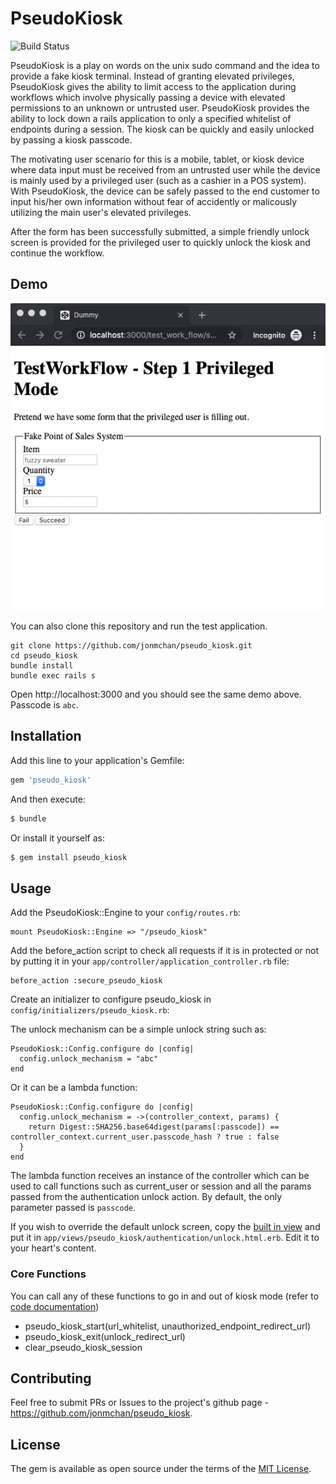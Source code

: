 # PseudoKiosk

![Build Status](https://travis-ci.org/jonmchan/pseudo_kiosk.svg?branch=master)

PseudoKiosk is a play on words on the unix sudo command and the idea to provide a fake kiosk terminal. Instead of granting elevated privileges, PseudoKiosk gives the ability to limit access to the application during workflows which involve physically passing a device with elevated permissions to an unknown or untrusted user. PseudoKiosk provides the ability to lock down a rails application to only a specified whitelist of endpoints during a session. The kiosk can be quickly and easily unlocked by passing a kiosk passcode.

The motivating user scenario for this is a mobile, tablet, or kiosk device where data input must be received from an untrusted user while the device is mainly used by a privileged user (such as a cashier in a POS system). With PseudoKiosk, the device can be safely passed to the end customer to input his/her own information without fear of accidently or malicously utilizing the main user's elevated privileges. 

After the form has been successfully submitted, a simple friendly unlock screen is provided for the privileged user to quickly unlock the kiosk and continue the workflow. 

## Demo

![](doc/pseudo_kiosk_demo.gif)

You can also clone this repository and run the test application.

```
git clone https://github.com/jonmchan/pseudo_kiosk.git
cd pseudo_kiosk
bundle install
bundle exec rails s
```

Open http://localhost:3000 and you should see the same demo above. Passcode is `abc`.


## Installation
Add this line to your application's Gemfile:

```ruby
gem 'pseudo_kiosk'
```

And then execute:
```bash
$ bundle
```

Or install it yourself as:
```bash
$ gem install pseudo_kiosk 
```

## Usage

Add the PseudoKiosk::Engine to your `config/routes.rb`:

```
mount PseudoKiosk::Engine => "/pseudo_kiosk"
```

Add the before_action script to check all requests if it is in protected or not by putting it in your `app/controller/application_controller.rb` file:

```
before_action :secure_pseudo_kiosk
```

Create an initializer to configure pseudo_kiosk in `config/initializers/pseudo_kiosk.rb`:

The unlock mechanism can be a simple unlock string such as:
```
PseudoKiosk::Config.configure do |config|
  config.unlock_mechanism = "abc"
end
```

Or it can be a lambda function:
```
PseudoKiosk::Config.configure do |config|
  config.unlock_mechanism = ->(controller_context, params) {
    return Digest::SHA256.base64digest(params[:passcode]) == controller_context.current_user.passcode_hash ? true : false
  } 
end
```

The lambda function receives an instance of the controller which can be used to call functions such as current_user or session and all the params passed from the authentication unlock action. By default, the only parameter passed is `passcode`.


If you wish to override the default unlock screen, copy the [built in view](https://github.com/jonmchan/pseudo_kiosk/blob/master/app/views/pseudo_kiosk/authentication/unlock.html.erb) and put it in `app/views/pseudo_kiosk/authentication/unlock.html.erb`. Edit it to your heart's content.

### Core Functions

You can call any of these functions to go in and out of kiosk mode (refer to [code documentation](https://github.com/jonmchan/pseudo_kiosk/blob/master/lib/pseudo_kiosk/controller.rb)) 

* pseudo_kiosk_start(url_whitelist, unauthorized_endpoint_redirect_url)
* pseudo_kiosk_exit(unlock_redirect_url)
* clear_pseudo_kiosk_session


## Contributing
Feel free to submit PRs or Issues to the project's github page - https://github.com/jonmchan/pseudo_kiosk.

## License
The gem is available as open source under the terms of the [MIT License](https://opensource.org/licenses/MIT).
